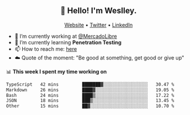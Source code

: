 <h2 align="center">👋 Hello! I'm Weslley.</h2>
<p align="center">
  <a href="http://weslleyneri.com.br">Website</a> •
  <a href="https://twitter.com/Weslley_Neri">Twitter</a> •
  <a href="https://www.linkedin.com/in/weslley-neri-3658908b">LinkedIn</a>
</p>


- 🔭 I’m currently working at [@MercadoLibre](https://github.com/mercadolibre)
- 🌱 I’m currently learning **Penetration Testing**
- 📫 How to reach me: [here](mailto:weslley39@gmail.com)
- ☁️ Quote of the moment: "Be good at something, get good or give up"

📊 **This week I spent my time working on**
<!--START_SECTION:waka-->

```txt
TypeScript   42 mins         ███████▓░░░░░░░░░░░░░░░░░   30.47 %
Markdown     26 mins         ████▓░░░░░░░░░░░░░░░░░░░░   19.05 %
Bash         24 mins         ████▒░░░░░░░░░░░░░░░░░░░░   17.22 %
JSON         18 mins         ███▒░░░░░░░░░░░░░░░░░░░░░   13.45 %
Other        15 mins         ██▓░░░░░░░░░░░░░░░░░░░░░░   10.70 %
```

<!--END_SECTION:waka-->

<!-- Inspired by https://github.com/gruselhaus/gruselhaus -->